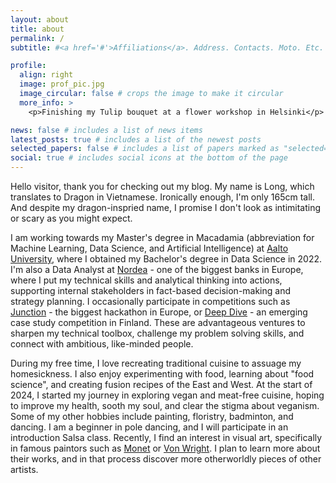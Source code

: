 ```yaml
---
layout: about
title: about
permalink: /
subtitle: #<a href='#'>Affiliations</a>. Address. Contacts. Moto. Etc.

profile:
  align: right
  image: prof_pic.jpg
  image_circular: false # crops the image to make it circular
  more_info: >
    <p>Finishing my Tulip bouquet at a flower workshop in Helsinki</p>

news: false # includes a list of news items
latest_posts: true # includes a list of the newest posts
selected_papers: false # includes a list of papers marked as "selected={true}"
social: true # includes social icons at the bottom of the page
---
```


Hello visitor, thank you for checking out my blog. My name is Long, which translates to Dragon in Vietnamese. Ironically enough, I'm only 165cm tall. And despite my dragon-inspried name, I promise I don't look as intimitating or scary as you might expect. 

I am working towards my Master's degree in Macadamia (abbreviation for Machine Learning, Data Science, and Artificial Intelligence) at [Aalto University](https://www.aalto.fi/en), where I obtained my Bachelor's degree in Data Science in 2022. I'm also a Data Analyst at [Nordea](https://www.nordea.fi/en/) - one of the biggest banks in Europe, where I put my technical skills and analytical thinking into actions, supporting internal stakeholders in fact-based decision-making and strategy planning. I occasionally participate in competitions such as [Junction](https://www.hackjunction.com/) - the biggest hackathon in Europe, or [Deep Dive](https://www.deep-dive.org/) - an emerging case study competition in Finland. These are advantageous ventures to sharpen my technical toolbox, challenge my problem solving skills, and connect with ambitious, like-minded people. 

During my free time, I love recreating traditional cuisine to assuage my homesickness. I also enjoy experimenting with food, learning about "food science", and creating fusion recipes of the East and West. At the start of 2024, I started my journey in exploring vegan and meat-free cuisine, hoping to improve my health, sooth my soul, and clear the stigma about veganism. Some of my other hobbies include painting, floristry, badminton, and dancing. I am a beginner in pole dancing, and I will participate in an introduction Salsa class. Recently, I find an interest in visual art, specifically in famous paintors such as [Monet](https://en.wikipedia.org/wiki/Claude_Monet) or [Von Wright](https://en.wikipedia.org/wiki/Ferdinand_von_Wright). I plan to learn more about their works, and in that process discover more otherworldly pieces of other artists. 


<!-- Write your biography here. Tell the world about yourself. Link to your favorite [subreddit](http://reddit.com). You can put a picture in, too. The code is already in, just name your picture `prof_pic.jpg` and put it in the `img/` folder.

Put your address / P.O. box / other info right below your picture. You can also disable any of these elements by editing `profile` property of the YAML header of your `_pages/about.md`. Edit `_bibliography/papers.bib` and Jekyll will render your [publications page](/al-folio/publications/) automatically.

Link to your social media connections, too. This theme is set up to use [Font Awesome icons](https://fontawesome.com/) and [Academicons](https://jpswalsh.github.io/academicons/), like the ones below. Add your Facebook, Twitter, LinkedIn, Google Scholar, or just disable all of them. -->
